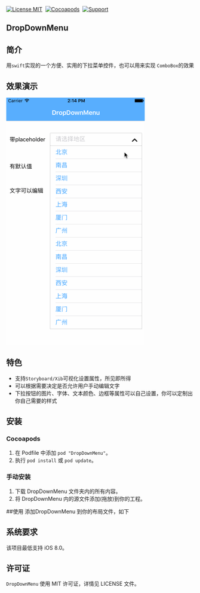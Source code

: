 [![License MIT](https://img.shields.io/badge/license-MIT-green.svg?style=flat)](LICENSE)&nbsp;
[![Cocoapods](http://img.shields.io/cocoapods/p/YYText.svg?style=flat)]()&nbsp;
[![Support](https://img.shields.io/badge/support-iOS%206%2B%20-blue.svg?style=flat)](https://www.apple.com/nl/ios/)&nbsp;

## DropDownMenu

## 简介
用`swift`实现的一个方便、实用的下拉菜单控件，也可以用来实现
`ComboBox`的效果
## 效果演示
![](ScreenShot/ScreenShot2.gif)
## 特色
 - 支持`Storyboard/Xib`可视化设置属性，所见即所得
 - 可以根据需要决定是否允许用户手动编辑文字
 - 下拉按钮的图片、字体、文本颜色、边框等属性可以自己设置，你可以定制出你自己需要的样式

	    
## 安装

### Cocoapods

1. 在 Podfile 中添加 `pod "DropDownMenu"`。
2. 执行 `pod install` 或 `pod update`。

### 手动安装

1. 下载 DropDownMenu 文件夹内的所有内容。
2. 将 DropDownMenu 内的源文件添加(拖放)到你的工程。

##使用
添加DropDownMenu 到你的布局文件，如下

## 系统要求
该项目最低支持 iOS 8.0。


## 许可证
`DropDownMenu` 使用 MIT 许可证，详情见 LICENSE 文件。